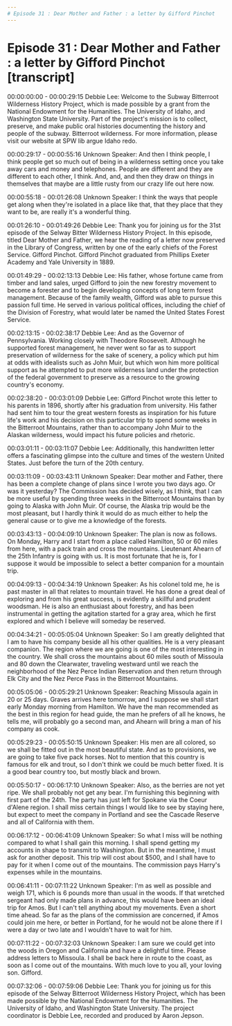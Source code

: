 ```yaml
---
# Episode 31 : Dear Mother and Father : a letter by Gifford Pinchot
---
```

# Episode 31 : Dear Mother and Father : a letter by Gifford Pinchot [transcript]

00:00:00:00 - 00:00:29:15
Debbie Lee:
Welcome to the Subway Bitterroot Wilderness History Project, which is made possible by a grant from the National Endowment for the Humanities. The University of Idaho, and Washington State University. Part of the project's mission is to collect, preserve, and make public oral histories documenting the history and people of the subway. Bitterroot wilderness. For more information, please visit our website at SPW lib argue Idaho redo.


00:00:29:17 - 00:00:55:16
Unknown Speaker:
And then I think people, I think people get so much out of being in a wilderness setting once you take away cars and money and telephones. People are different and they are different to each other, I think. And, and, and then they draw on things in themselves that maybe are a little rusty from our crazy life out here now.


00:00:55:18 - 00:01:26:08
Unknown Speaker:
I think the ways that people get along when they're isolated in a place like that, that they place that they want to be, are really it's a wonderful thing.


00:01:26:10 - 00:01:49:26
Debbie Lee:
Thank you for joining us for the 31st episode of the Selway Bitter Wilderness History Project. In this episode, titled Dear Mother and Father, we hear the reading of a letter now preserved in the Library of Congress, written by one of the early chiefs of the Forest Service. Gifford Pinchot. Gifford Pinchot graduated from Phillips Exeter Academy and Yale University in 1889.


00:01:49:29 - 00:02:13:13
Debbie Lee:
His father, whose fortune came from timber and land sales, urged Gifford to join the new forestry movement to become a forester and to begin developing concepts of long term forest management. Because of the family wealth, Gifford was able to pursue this passion full time. He served in various political offices, including the chief of the Division of Forestry, what would later be named the United States Forest Service.


00:02:13:15 - 00:02:38:17
Debbie Lee:
And as the Governor of Pennsylvania. Working closely with Theodore Roosevelt. Although he supported forest management, he never went so far as to support preservation of wilderness for the sake of scenery, a policy which put him at odds with idealists such as John Muir, but which won him more political support as he attempted to put more wilderness land under the protection of the federal government to preserve as a resource to the growing country's economy.


00:02:38:20 - 00:03:01:09
Debbie Lee:
Gifford Pinchot wrote this letter to his parents in 1896, shortly after his graduation from university. His father had sent him to tour the great western forests as inspiration for his future life's work and his decision on this particular trip to spend some weeks in the Bitterroot Mountains, rather than to accompany John Muir to the Alaskan wilderness, would impact his future policies and rhetoric.


00:03:01:11 - 00:03:11:07
Debbie Lee:
Additionally, this handwritten letter offers a fascinating glimpse into the culture and times of the western United States. Just before the turn of the 20th century.


00:03:11:09 - 00:03:43:11
Unknown Speaker:
Dear mother and Father, there has been a complete change of plans since I wrote you two days ago. Or was it yesterday? The Commission has decided wisely, as I think, that I can be more useful by spending three weeks in the Bitterroot Mountains than by going to Alaska with John Muir. Of course, the Alaska trip would be the most pleasant, but I hardly think it would do as much either to help the general cause or to give me a knowledge of the forests.


00:03:43:13 - 00:04:09:10
Unknown Speaker:
The plan is now as follows. On Monday, Harry and I start from a place called Hamilton, 50 or 60 miles from here, with a pack train and cross the mountains. Lieutenant Ahearn of the 25th Infantry is going with us. It is most fortunate that he is, for I suppose it would be impossible to select a better companion for a mountain trip.


00:04:09:13 - 00:04:34:19
Unknown Speaker:
As his colonel told me, he is past master in all that relates to mountain travel. He has done a great deal of exploring and from his great success, is evidently a skillful and prudent woodsman. He is also an enthusiast about forestry, and has been instrumental in getting the agitation started for a gray area, which he first explored and which I believe will someday be reserved.


00:04:34:21 - 00:05:05:04
Unknown Speaker:
So I am greatly delighted that I am to have his company beside all his other qualities. He is a very pleasant companion. The region where we are going is one of the most interesting in the country. We shall cross the mountains about 60 miles south of Missoula and 80 down the Clearwater, traveling westward until we reach the neighborhood of the Nez Perce Indian Reservation and then return through Elk City and the Nez Perce Pass in the Bitterroot Mountains.


00:05:05:06 - 00:05:29:21
Unknown Speaker:
Reaching Missoula again in 20 or 25 days. Graves arrives here tomorrow, and I suppose we shall start early Monday morning from Hamilton. We have the man recommended as the best in this region for head guide, the man he prefers of all he knows, he tells me, will probably go a second man, and Ahearn will bring a man of his company as cook.


00:05:29:23 - 00:05:50:15
Unknown Speaker:
His men are all colored, so we shall be fitted out in the most beautiful state. And as to provisions, we are going to take five pack horses. Not to mention that this country is famous for elk and trout, so I don't think we could be much better fixed. It is a good bear country too, but mostly black and brown.


00:05:50:17 - 00:06:17:10
Unknown Speaker:
Also, as the berries are not yet ripe. We shall probably not get any bear. I'm furnishing this beginning with first part of the 24th. The party has just left for Spokane via the Coeur d'Alene region. I shall miss certain things I would like to see by staying here, but expect to meet the company in Portland and see the Cascade Reserve and all of California with them.


00:06:17:12 - 00:06:41:09
Unknown Speaker:
So what I miss will be nothing compared to what I shall gain this morning. I shall spend getting my accounts in shape to transmit to Washington. But in the meantime, I must ask for another deposit. This trip will cost about $500, and I shall have to pay for it when I come out of the mountains. The commission pays Harry's expenses while in the mountains.


00:06:41:11 - 00:07:11:22
Unknown Speaker:
I'm as well as possible and weigh 171, which is 6 pounds more than usual in the woods. If that wretched sergeant had only made plans in advance, this would have been an ideal trip for Amos. But I can't tell anything about my movements. Even a short time ahead. So far as the plans of the commission are concerned, if Amos could join me here, or better in Portland, for he would not be alone there if I were a day or two late and I wouldn't have to wait for him.


00:07:11:22 - 00:07:32:03
Unknown Speaker:
I am sure we could get into the woods in Oregon and California and have a delightful time. Please address letters to Missoula. I shall be back here in route to the coast, as soon as I come out of the mountains. With much love to you all, your loving son. Gifford.


00:07:32:06 - 00:07:59:06
Debbie Lee:
Thank you for joining us for this episode of the Selway Bitterroot Wilderness History Project, which has been made possible by the National Endowment for the Humanities. The University of Idaho, and Washington State University. The project coordinator is Debbie Lee, recorded and produced by Aaron Jepson.